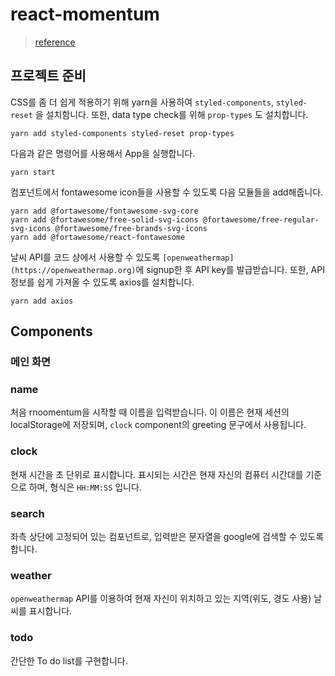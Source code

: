 react-momentum
===
>[reference](https://velog.io/@bosco/TOY-%EB%A6%AC%EC%95%A1%ED%8A%B8%EB%A5%BC-%EC%9D%B4%EC%9A%A9%ED%95%9C-%EB%AA%A8%EB%A9%98%ED%85%80-%EB%A7%8C%EB%93%A4%EA%B8%B0-1)

## 프로젝트 준비
CSS를 좀 더 쉽게 적용하기 위해 yarn을 사용하여 `styled-components`, `styled-reset` 을 설치함니다. 또한, data type check를 위해 `prop-types` 도 설치합니다.
```
yarn add styled-components styled-reset prop-types
```

다음과 같은 명령어를 사용해서 App을 실행합니다.
```
yarn start
```

컴포넌트에서 fontawesome icon들을 사용할 수 있도록 다음 모듈들을 add해줍니다.
```
yarn add @fortawesome/fontawesome-svg-core
yarn add @fortawesome/free-solid-svg-icons @fortawesome/free-regular-svg-icons @fortawesome/free-brands-svg-icons
yarn add @fortawesome/react-fontawesome
```

날씨 API를 코드 상에서 사용할 수 있도록 `[openweathermap](https://openweathermap.org)`에 signup한 후 API key를 발급받습니다.
또한, API 정보를 쉽게 가져올 수 있도록 axios를 설치합니다.
```
yarn add axios
```

## Components

### 메인 화면

### name
처음 rnoomentum을 시작할 때 이름을 입력받습니다. 이 이름은 현재 세션의 localStorage에 저장되며, `clock` component의 greeting 문구에서 사용됩니다.

### clock
현재 시간을 초 단위로 표시합니다. 표시되는 시간은 현재 자신의 컴퓨터 시간대를 기준으로 하며, 형식은 `HH:MM:SS` 입니다.

### search
좌측 상단에 고정되어 있는 컴포넌트로, 입력받은 문자열을 google에 검색할 수 있도록 합니다.

### weather
`openweathermap` API를 이용하여 현재 자신이 위치하고 있는 지역(위도, 경도 사용) 날씨를 표시합니다.

### todo
간단한 To do list를 구현합니다.